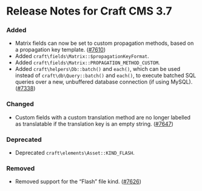 # Release Notes for Craft CMS 3.7

### Added
- Matrix fields can now be set to custom propagation methods, based on a propagation key template. ([#7610](https://github.com/craftcms/cms/issues/7610))
- Added `craft\fields\Matrix::$propagationKeyFormat`.
- Added `craft\fields\Matrix::PROPAGATION_METHOD_CUSTOM`.
- Added `craft\helpers\Db::batch()` and `each()`, which can be used instead of `craft\db\Query::batch()` and `each()`, to execute batched SQL queries over a new, unbuffered database connection (if using MySQL). ([#7338](https://github.com/craftcms/cms/issues/7338))

### Changed
- Custom fields with a custom translation method are no longer labelled as translatable if the translation key is an empty string. ([#7647](https://github.com/craftcms/cms/issues/7647))

### Deprecated
- Deprecated `craft\elements\Asset::KIND_FLASH`.

### Removed
- Removed support for the “Flash” file kind. ([#7626](https://github.com/craftcms/cms/issues/7626))
